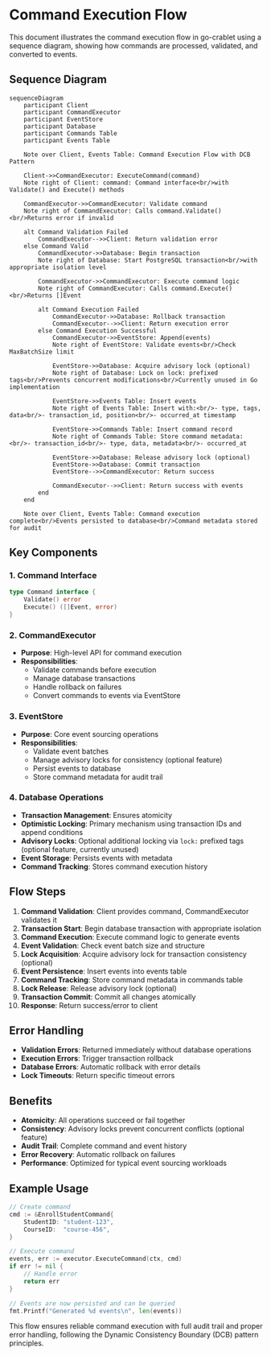 # Command Execution Flow

This document illustrates the command execution flow in go-crablet using a sequence diagram, showing how commands are processed, validated, and converted to events.

## Sequence Diagram

```mermaid
sequenceDiagram
    participant Client
    participant CommandExecutor
    participant EventStore
    participant Database
    participant Commands Table
    participant Events Table

    Note over Client, Events Table: Command Execution Flow with DCB Pattern

    Client->>CommandExecutor: ExecuteCommand(command)
    Note right of Client: command: Command interface<br/>with Validate() and Execute() methods

    CommandExecutor->>CommandExecutor: Validate command
    Note right of CommandExecutor: Calls command.Validate()<br/>Returns error if invalid

    alt Command Validation Failed
        CommandExecutor-->>Client: Return validation error
    else Command Valid
        CommandExecutor->>Database: Begin transaction
        Note right of Database: Start PostgreSQL transaction<br/>with appropriate isolation level

        CommandExecutor->>CommandExecutor: Execute command logic
        Note right of CommandExecutor: Calls command.Execute()<br/>Returns []Event

        alt Command Execution Failed
            CommandExecutor->>Database: Rollback transaction
            CommandExecutor-->>Client: Return execution error
        else Command Execution Successful
            CommandExecutor->>EventStore: Append(events)
            Note right of EventStore: Validate events<br/>Check MaxBatchSize limit

            EventStore->>Database: Acquire advisory lock (optional)
            Note right of Database: Lock on lock: prefixed tags<br/>Prevents concurrent modifications<br/>Currently unused in Go implementation

            EventStore->>Events Table: Insert events
            Note right of Events Table: Insert with:<br/>- type, tags, data<br/>- transaction_id, position<br/>- occurred_at timestamp

            EventStore->>Commands Table: Insert command record
            Note right of Commands Table: Store command metadata:<br/>- transaction_id<br/>- type, data, metadata<br/>- occurred_at

            EventStore->>Database: Release advisory lock (optional)
            EventStore->>Database: Commit transaction
            EventStore-->>CommandExecutor: Return success

            CommandExecutor-->>Client: Return success with events
        end
    end

    Note over Client, Events Table: Command execution complete<br/>Events persisted to database<br/>Command metadata stored for audit
```

## Key Components

### 1. Command Interface
```go
type Command interface {
    Validate() error
    Execute() ([]Event, error)
}
```

### 2. CommandExecutor
- **Purpose**: High-level API for command execution
- **Responsibilities**:
  - Validate commands before execution
  - Manage database transactions
  - Handle rollback on failures
  - Convert commands to events via EventStore

### 3. EventStore
- **Purpose**: Core event sourcing operations
- **Responsibilities**:
  - Validate event batches
  - Manage advisory locks for consistency (optional feature)
  - Persist events to database
  - Store command metadata for audit trail

### 4. Database Operations
- **Transaction Management**: Ensures atomicity
- **Optimistic Locking**: Primary mechanism using transaction IDs and append conditions
- **Advisory Locks**: Optional additional locking via `lock:` prefixed tags (optional feature, currently unused)
- **Event Storage**: Persists events with metadata
- **Command Tracking**: Stores command execution history

## Flow Steps

1. **Command Validation**: Client provides command, CommandExecutor validates it
2. **Transaction Start**: Begin database transaction with appropriate isolation
3. **Command Execution**: Execute command logic to generate events
4. **Event Validation**: Check event batch size and structure
5. **Lock Acquisition**: Acquire advisory lock for transaction consistency (optional)
6. **Event Persistence**: Insert events into events table
7. **Command Tracking**: Store command metadata in commands table
8. **Lock Release**: Release advisory lock (optional)
9. **Transaction Commit**: Commit all changes atomically
10. **Response**: Return success/error to client

## Error Handling

- **Validation Errors**: Returned immediately without database operations
- **Execution Errors**: Trigger transaction rollback
- **Database Errors**: Automatic rollback with error details
- **Lock Timeouts**: Return specific timeout errors

## Benefits

- **Atomicity**: All operations succeed or fail together
- **Consistency**: Advisory locks prevent concurrent conflicts (optional feature)
- **Audit Trail**: Complete command and event history
- **Error Recovery**: Automatic rollback on failures
- **Performance**: Optimized for typical event sourcing workloads

## Example Usage

```go
// Create command
cmd := &EnrollStudentCommand{
    StudentID: "student-123",
    CourseID:  "course-456",
}

// Execute command
events, err := executor.ExecuteCommand(ctx, cmd)
if err != nil {
    // Handle error
    return err
}

// Events are now persisted and can be queried
fmt.Printf("Generated %d events\n", len(events))
```

This flow ensures reliable command execution with full audit trail and proper error handling, following the Dynamic Consistency Boundary (DCB) pattern principles.
